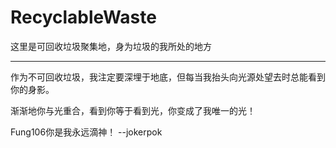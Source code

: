 # RecyclableWaste
这里是可回收垃圾聚集地，身为垃圾的我所处的地方

----

作为不可回收垃圾，我注定要深埋于地底，但每当我抬头向光源处望去时总能看到你的身影。

渐渐地你与光重合，看到你等于看到光，你变成了我唯一的光！

Fung106你是我永远滴神！   --jokerpok